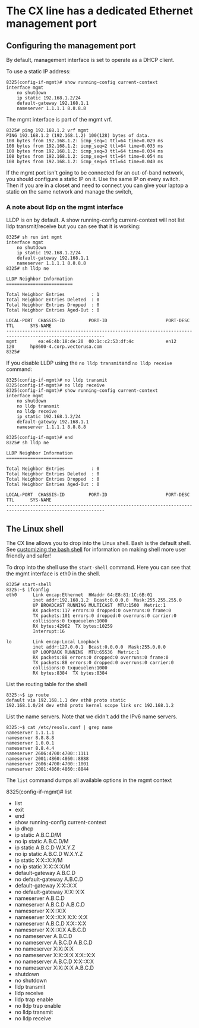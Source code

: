 # The CX line has a dedicated Ethernet management port

## Configuring the management port
By default, management interface is set to operate as a DHCP client.</br>

To use a static IP address:

```
8325(config-if-mgmt)# show running-config current-context
interface mgmt
    no shutdown
    ip static 192.168.1.2/24
    default-gateway 192.168.1.1
    nameserver 1.1.1.1 8.8.8.8
```
The mgmt interface is part of the mgmt vrf.</br>

```
8325# ping 192.168.1.2 vrf mgmt          
PING 192.168.1.2 (192.168.1.2) 100(128) bytes of data.
108 bytes from 192.168.1.2: icmp_seq=1 ttl=64 time=0.029 ms
108 bytes from 192.168.1.2: icmp_seq=2 ttl=64 time=0.033 ms
108 bytes from 192.168.1.2: icmp_seq=3 ttl=64 time=0.034 ms
108 bytes from 192.168.1.2: icmp_seq=4 ttl=64 time=0.054 ms
108 bytes from 192.168.1.2: icmp_seq=5 ttl=64 time=0.040 ms
```

If the mgmt port isn't going to be connected for an out-of-band network, you should configure a static IP on it. Use the same IP on every switch. Then if you are in a closet and need to connect you can give your laptop a static on the same network and manage the switch,

### A note about lldp on the mgmt interface
LLDP is on by default. A show running-config current-context will not list lldp transmit/receive but you can see that it is working:</br>

```
8325# sh run int mgmt
interface mgmt
    no shutdown
    ip static 192.168.1.2/24
    default-gateway 192.168.1.1
    nameserver 1.1.1.1 8.8.8.8
8325# sh lldp ne

LLDP Neighbor Information 
=========================

Total Neighbor Entries          : 1
Total Neighbor Entries Deleted  : 0
Total Neighbor Entries Dropped  : 0
Total Neighbor Entries Aged-Out : 0

LOCAL-PORT  CHASSIS-ID         PORT-ID                      PORT-DESC                    TTL      SYS-NAME    
-----------------------------------------------------------------------------------------------------------
mgmt        ea:e6:4b:18:de:20  00:1c:c2:53:df:4c            en12                         120      hp8600-4.corp.vectorusa.com        
8325# 
```

If you disable LLDP using the `no lldp transmit`and `no lldp receive` command:

```
8325(config-if-mgmt)# no lldp transmit 
8325(config-if-mgmt)# no lldp receive 
8325(config-if-mgmt)# show running-config current-context
interface mgmt
    no shutdown
    no lldp transmit
    no lldp receive
    ip static 192.168.1.2/24
    default-gateway 192.168.1.1
    nameserver 1.1.1.1 8.8.8.8

8325(config-if-mgmt)# end
8325# sh lldp ne

LLDP Neighbor Information 
=========================

Total Neighbor Entries          : 0
Total Neighbor Entries Deleted  : 0
Total Neighbor Entries Dropped  : 0
Total Neighbor Entries Aged-Out : 0

LOCAL-PORT  CHASSIS-ID         PORT-ID                      PORT-DESC                    TTL      SYS-NAME    
-----------------------------------------------------------------------------------------------------------
```

## The Linux shell
The CX line allows you to drop into the Linux shell. Bash is the default shell. See [customizing the bash shell](https://github.com/rikosintie/CookBook/blob/main/Aruba/AOS-CX/Bash.md) for information on making shell more user friendly and safer!

To drop into the shell use the `start-shell` command. Here you can see that the mgmt interface is eth0 in the shell.
```
8325# start-shell
8325:~$ ifconfig
eth0      Link encap:Ethernet  HWaddr 64:E8:81:1C:6B:01
          inet addr:192.168.1.2  Bcast:0.0.0.0  Mask:255.255.255.0
          UP BROADCAST RUNNING MULTICAST  MTU:1500  Metric:1
          RX packets:117 errors:0 dropped:0 overruns:0 frame:0
          TX packets:101 errors:0 dropped:0 overruns:0 carrier:0
          collisions:0 txqueuelen:1000
          RX bytes:42962  TX bytes:10259
          Interrupt:16

lo        Link encap:Local Loopback
          inet addr:127.0.0.1  Bcast:0.0.0.0  Mask:255.0.0.0
          UP LOOPBACK RUNNING  MTU:65536  Metric:1
          RX packets:88 errors:0 dropped:0 overruns:0 frame:0
          TX packets:88 errors:0 dropped:0 overruns:0 carrier:0
          collisions:0 txqueuelen:1000
          RX bytes:8384  TX bytes:8384
```
List the routing table for the shell</br>
```
8325:~$ ip route 
default via 192.168.1.1 dev eth0 proto static 
192.168.1.0/24 dev eth0 proto kernel scope link src 192.168.1.2
```

List the name servers. Note that we didn't add the IPv6 name servers.</br>
```
8325:~$ cat /etc/resolv.conf | grep name
nameserver 1.1.1.1
nameserver 8.8.8.8
nameserver 1.0.0.1
nameserver 8.8.4.4
nameserver 2606:4700:4700::1111
nameserver 2001:4860:4860::8888
nameserver 2606:4700:4700::1001
nameserver 2001:4860:4860::8844
```

The `list` command dumps all available options in the mgmt context </br>

8325(config-if-mgmt)# list 
* list
* exit
* end
* show running-config current-context
* ip dhcp
* ip static A.B.C.D/M
* no ip static A.B.C.D/M
* ip static A.B.C.D W.X.Y.Z
* no ip static A.B.C.D W.X.Y.Z
* ip static X:X::X:X/M
* no ip static X:X::X:X/M
* default-gateway A.B.C.D
* no default-gateway A.B.C.D
* default-gateway X:X::X:X
* no default-gateway X:X::X:X
* nameserver A.B.C.D
* nameserver A.B.C.D A.B.C.D
* nameserver X:X::X:X
* nameserver X:X::X:X X:X::X:X
* nameserver A.B.C.D X:X::X:X
* nameserver X:X::X:X A.B.C.D
* no nameserver A.B.C.D
* no nameserver A.B.C.D A.B.C.D
* no nameserver X:X::X:X                                       
* no nameserver X:X::X:X X:X::X:X                              
* no nameserver A.B.C.D X:X::X:X                               
* no nameserver X:X::X:X A.B.C.D                               
* shutdown                                                     
* no shutdown                                                  
* lldp transmit                                                
* lldp receive                                                 
* lldp trap enable                                             
* no lldp trap enable                                          
* no lldp transmit                                             
* no lldp receive                              

